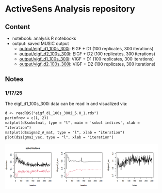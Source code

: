 # ActiveSens Analysis repository

## Content
- notebook: analysis R notebooks
- output: saved MUSIC output
  - [output/eigf_d1_100s_300i](https://github.com/NSF-RESUME/activeSens_analysis/tree/main/output/eigf_d1_100s_300i): EIGF + D1 (100 replicates, 300 iterations)
  - [output/eigf_d2_100s_300i](https://github.com/NSF-RESUME/activeSens_analysis/tree/main/output/eigf_d2_100s_300i): EIGF + D2 (100 replicates, 300 iterations)
  - [output/vigf_d1_100s_300i](https://github.com/NSF-RESUME/activeSens_analysis/tree/main/output/vigf_d1_100s_300i): VIGF + D1 (100 replicates, 300 iterations)
  - [output/vigf_d2_100s_300i](https://github.com/NSF-RESUME/activeSens_analysis/tree/main/output/vigf_d2_100s_300i): VIGF + D2 (100 replicates, 300 iterations)

## Notes
### 1/17/25
The eigf_d1_100s_300i data can be read in and visualized via:
```
d <- readRDS("eigf_d1_100s_300i_5.0_1.rds") 
par(mfrow = c(1, 2))   
matplot(d$sobolmat, type = "l", main = 'sobol indices', xlab = "iteration")  
matplot(d$sigma2_A_mat, type = "l", xlab = "iteration")  
plot(d$sigma2_vec, type = "l", xlab = "iteration")
```
![Plots of eigf_d1_100s_300i](images/Picture1.png)
